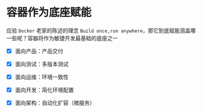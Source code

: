# 容器作为底座赋能

应验 `Docker` 老家的陈述的理念 `Build once,run anywhere`，那它到底赋能涵盖哪一些呢？容器将作为敏捷开发最基础的底座之一

- [x] 面向产品：产品交付

- [x] 面向测试：多版本测试

- [x] 面向运维：环境一致性

- [x] 面向开发：简化环境配置

- [x] 面向架构：自动化扩容（微服务）
